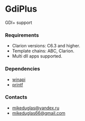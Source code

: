 # GdiPlus
GDI+ support

### Requirements
- Clarion versions: C6.3 and higher.
- Template chains: ABC, Clarion.
- Multi dll apps supported.

### Dependencies
- [winapi](https://github.com/mikeduglas/winapi)
- [printf](https://github.com/mikeduglas/printf)

### Contacts
- <mikeduglas@yandex.ru>
- <mikeduglas66@gmail.com>

